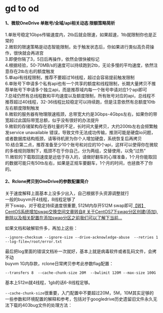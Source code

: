 # gd to od

#### 1、微软OneDrive 单账号/全域/api相关动态 限额策略简析 <a href="1-wei-ruan-onedrive-dan-zhang-hao-quan-yu-api-xiang-guan-dong-tai-xianece-lve-jian-xi-1" id="1-wei-ruan-onedrive-dan-zhang-hao-quan-yu-api-xiang-guan-dong-tai-xianece-lve-jian-xi-1"></a>

1.单账号稳定1Gbps传输速度内，2tb后就会限速，如果超速，1tb就限制你也是正常的\
2.微软的限速策略是动态智能限制，处于触发状态后，你如果进行类似高负荷操作，很快就会再进宫\
3.即便你隔了3，5日后再操作，依然会很快被标记\
4.根据经验，50-70MB/s的速度可以持续跑到2tb，无论多慢的平均速度，依然注意存在2tb左右的额度触发\
5.单api有线程限制，推荐不要超过16线程，超过会容易提前触发限制\
6.单账号下申请多个私有api也有一个共享的额度和线程限制，长期大量拷贝不推荐单账号下申请多个独立api，而是推荐域内每一个账号申请对应1个api即可\
7.总域仍然有总线程数和平均速度以及额度限制，所有账号对应的api，总线程不推荐超过40线程，32-36线程比较稳定可以持续跑，但是注意依然有总额度10tb左右额度限制触发\
8.微软的服务器有物理限速瓶颈，总带宽大约是3Gbps-4Gbps左右，如果你的带宽超过此国际带宽总额，似乎没有很好的办法提升\
9.微软的存储架构存在吞吐量的不足，长时间大量拷贝，大约200tb左右会频繁触发service unavailable 错误，导致文件无法成功传输，推测可能是硬盘io问题，或者数据库结构瓶颈，请等待机房为你个人增加硬盘，系统恢复后再拷贝\
10.结合第二点，推荐准备至少10个账号和对应的10个api，这样可以使得你在微软的多维规则限制下，瓶颈不在于你自己，分为两组，交替使用，以免“过热”\
11.微软的下载取回速度是远低于存入的，请做好翻车的心理准备，1个月你能取回的数据可能只有50tb左右，如果是正规车要翻车，1个月的时间，也拯救不了你的。

#### 2、Rclone拷贝到OneDrive的参数配置简介 <a href="2rclone-kao-bei-dao-onedrive-de-can-shu-pei-zhi-jian-jie-3" id="2rclone-kao-bei-dao-onedrive-de-can-shu-pei-zhi-jian-jie-3"></a>

关于速度解释上面基本上没多少出入，自己根据手头资源调整就行\
一般的buyvm开4线程，8线程足够了\
开下swap，对于稳定持续速度很重要, 512M内存开512M swap即可[【转】CentOS系统增加swap交换空间文章转自# 关于CentOS7下swap分区创建(添加),删除以及相关配置在添加swap分区之前我们可以了解下当前...](https://omo.moe/archives/738/)

如果文档和破解软件多，再加上这些：

```
--ignore-checksum --ignore-size --drive-acknowledge-abuse  --retries 1 --log-file=/root/error.txt
```

最后把log里面的错误文档补一次就好，基本上就是病毒软件或者乱码文件，会拷不动\
buyvm 1G内存款，rclone日常拷贝参考此参数flag配置：

```
--transfers 8  --cache-chunk-size 20M  --bwlimit 120M --max-size 100G
```

基本上512m就4线程，1gb的话6-8线程足够。

`--cache-chunk-size`很重要，入门配置中不要超过20M，5M，10M其实足够的\
一些参数和环境配置的解释和参考，包括对于googledrive历史遗留旧文件永久无法下载的403bug文件的处理方法：

